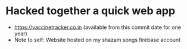 # Hacked together a quick web app
+ https://vaccinetracker.co.in (available from this commit date for one year)
+ Note to self: Website hosted on my shazam songs firebase account
